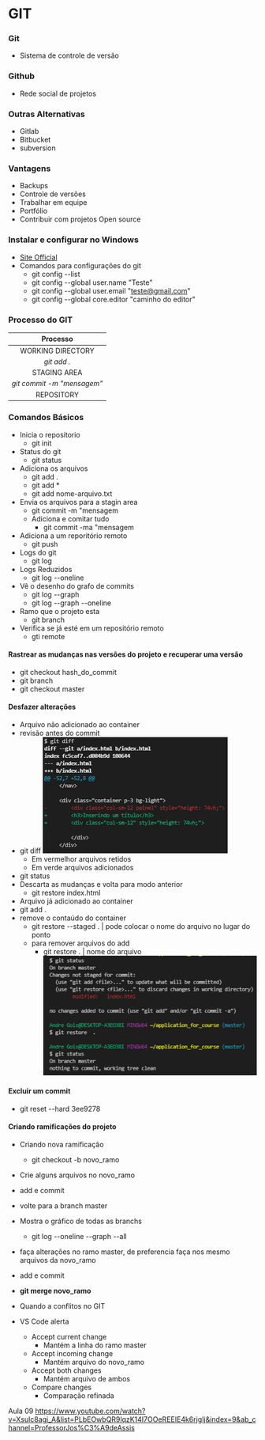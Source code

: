 
# GIT

### Git 
- Sistema de controle de versão
### Github 
- Rede social de projetos

### Outras Alternativas 
- Gitlab
- Bitbucket
- subversion

### Vantagens
- Backups
- Controle de versões
- Trabalhar em equipe
- Portfólio
- Contribuir com projetos Open source

### Instalar e configurar no Windows
- [Site Official](https://git-scm.com/)
- Comandos para configurações do git
    - git config --list
    - git config --global user.name "Teste"
    - git config --global user.email "teste@gmail.com"
    - git config --global core.editor "caminho do editor"

### Processo do GIT
| Processo                      |
| :---------------------------: |
| WORKING DIRECTORY             |
|   *git add .*                 |
| STAGING AREA                  |
| *git commit -m "mensagem"*    |
| REPOSITORY                    |

### Comandos Básicos
- Inicia o repositorio
    - git init
- Status do git
    - git status
- Adiciona os arquivos
    - git add .
    - git add *
    - git add nome-arquivo.txt
- Envia os arquivos para a stagin area
    - git commit -m "mensagem
    - Adiciona e comitar tudo
        - git commit -ma "mensagem
- Adiciona a um reporitório remoto
    - git push
- Logs do git
    - git log
- Logs Reduzidos
    - git log --oneline
- Vê o desenho do grafo de commits
    - git log --graph
    - git log --graph --oneline
- Ramo que o projeto esta
    - git branch
- Verifica se já esté em um repositório remoto
    - gti remote

#### Rastrear as mudanças nas versões do projeto e recuperar uma versão
- git checkout hash_do_commit
- git branch
- git checkout master

#### Desfazer alterações
- Arquivo não adicionado ao container
- revisão antes do commit
- git diff
![Git diff](./imagens/git/git_diff.png)
    - Em vermelhor arquivos retidos
    - Em verde arquivos adicionados
- git status
- Descarta as mudanças e volta para modo anterior
    - git restore index.html
- Arquivo já adicionado ao container
- git add .
- remove o contaúdo do container
    - git restore --staged . | pode colocar o nome do arquivo no lugar do ponto
    - para remover arquivos do add
        - git restore . | nome do arquivo
![Git restore](./imagens/git/git_restore.png)

#### Excluir um commit
- git reset --hard 3ee9278

#### Criando ramificações do projeto
- Criando nova ramificação
    - git checkout -b novo_ramo
- Crie alguns arquivos no novo_ramo
- add e commit
- volte para a branch master
- Mostra o gráfico de todas as branchs
    - git log --oneline --graph --all
- faça alterações no ramo master, de preferencia faça nos mesmo arquivos da novo_ramo
- add e commit

- **git merge novo_ramo**
- Quando a conflitos no GIT
- VS Code alerta
    - Accept current change
        - Mantém a linha do ramo master
    - Accept incoming change
        - Mantém arquivo do novo_ramo
    - Accept both changes
        - Mantém arquivo de ambos
    - Compare changes
        - Comparação refinada

Aula 09
https://www.youtube.com/watch?v=Xsulc8agj_A&list=PLbEOwbQR9lqzK14I7OOeREEIE4k6rjgIj&index=9&ab_channel=ProfessorJos%C3%A9deAssis